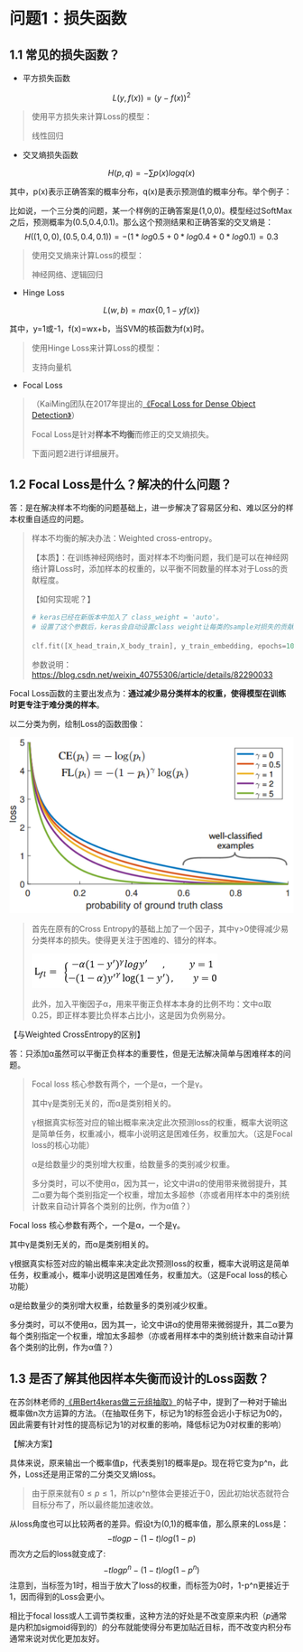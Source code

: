 # 问题1：损失函数

## 1.1 常见的损失函数？

- 平方损失函数

$$
L(y,f(x))=(y-f(x))^2
$$

> 使用平方损失来计算Loss的模型：
>
> 线性回归

- 交叉熵损失函数

$$
H(p,q)=-\sum p(x)logq(x)
$$

其中，p(x)​表示正确答案的概率分布，q(x)​是表示预测值的概率分布。举个例子：

比如说，一个三分类的问题，某一个样例的正确答案是(1,0,0)。模型经过SoftMax之后，预测概率为(0.5,0.4,0.1)。那么这个预测结果和正确答案的交叉熵是：
$$
H((1,0,0),(0.5,0.4,0.1))=-(1*log0.5+0*log0.4+0*log0.1)=0.3
$$

> 使用交叉熵来计算Loss的模型：
>
> 神经网络、逻辑回归

- Hinge Loss

$$
L(w,b)=max\{0,1-yf(x)\}
$$

其中，y=1或-1​，f(x)=wx+b，当SVM的核函数为f(x)时。

> 使用Hinge Loss来计算Loss的模型：
>
> 支持向量机

- Focal Loss

> （KaiMing团队在2017年提出的[《Focal Loss for Dense Object Detection》](https://arxiv.org/abs/1708.02002)）
>
> Focal Loss是针对**样本不均衡**而修正的交叉熵损失。
>
> 下面问题2进行详细展开。

## 1.2 Focal Loss是什么？解决的什么问题？

答：是在解决样本不均衡的问题基础上，进一步解决了容易区分和、难以区分的样本权重自适应的问题。

> 样本不均衡的解决办法：Weighted cross-entropy。
>
> 【本质】：在训练神经网络时，面对样本不均衡问题，我们是可以在神经网络计算Loss时，添加样本的权重的，以平衡不同数量的样本对于Loss的贡献程度。
>
> 【如何实现呢？】
>
> ```python
> # keras已经在新版本中加入了 class_weight = 'auto'。
> # 设置了这个参数后，keras会自动设置class weight让每类的sample对损失的贡献相等
> 
> clf.fit([X_head_train,X_body_train], y_train_embedding, epochs=10, batch_size=128, class_weight = 'auto', validation_data= [[X_head_validate, X_body_validate], y_validate_embedding], callbacks = [tsb])
> ```
>
> 参数说明：https://blog.csdn.net/weixin_40755306/article/details/82290033



Focal Loss函数的主要出发点为：**通过减少易分类样本的权重，使得模型在训练时更专注于难分类的样本**。

以二分类为例，绘制Loss的函数图像：

![](https://raw.githubusercontent.com/anxiang1836/FigureBed/master/img/20200130214251.png)



> 首先在原有的Cross Entropy的基础上加了一个因子，其中γ>0使得减少易分类样本的损失。使得更关注于困难的、错分的样本。
>
> ![](https://raw.githubusercontent.com/anxiang1836/FigureBed/master/img/20200130221931.png)
>
> 此外，加入平衡因子α，用来平衡正负样本本身的比例不均：文中α取0.25，即正样本要比负样本占比小，这是因为负例易分。

【与Weighted CrossEntropy的区别】

答：只添加α虽然可以平衡正负样本的重要性，但是无法解决简单与困难样本的问题。

> Focal loss 核心参数有两个，一个是α，一个是γ。
>
> 其中γ是类别无关的，而α是类别相关的。
>
> γ根据真实标签对应的输出概率来决定此次预测loss的权重，概率大说明这是简单任务，权重减小，概率小说明这是困难任务，权重加大。（这是Focal loss的核心功能）
>
> α是给数量少的类别增大权重，给数量多的类别减少权重。
>
> 多分类时，可以不使用α，因为其一，论文中讲α的使用带来微弱提升，其二α要为每个类别指定一个权重，增加太多超参（亦或者用样本中的类别统计数来自动计算各个类别的比例，作为α值？）

Focal loss 核心参数有两个，一个是α，一个是γ。

其中γ是类别无关的，而α是类别相关的。

γ根据真实标签对应的输出概率来决定此次预测loss的权重，概率大说明这是简单任务，权重减小，概率小说明这是困难任务，权重加大。（这是Focal loss的核心功能）

α是给数量少的类别增大权重，给数量多的类别减少权重。

多分类时，可以不使用α，因为其一，论文中讲α的使用带来微弱提升，其二α要为每个类别指定一个权重，增加太多超参（亦或者用样本中的类别统计数来自动计算各个类别的比例，作为α值？）

## 1.3 是否了解其他因样本失衡而设计的Loss函数？

在苏剑林老师的[《用Bert4keras做三元组抽取》](https://spaces.ac.cn/archives/7161)的帖子中，提到了一种对于输出概率做n次方运算的方法。（在抽取任务下，标记为1的标签会远小于标记为0的，因此需要有针对性的提高标记为1的对权重的影响，降低标记为0对权重的影响）

【解决方案】

具体来说，原来输出一个概率值p，代表类别1的概率是p。现在将它变为p^n，此外，Loss还是用正常的二分类交叉熵loss。

> 由于原来就有$0≤p≤1$，所以p^n​整体会更接近于0，因此初始状态就符合目标分布了，所以最终能加速收敛。

从loss角度也可以比较两者的差异。假设t为(0,1)的概率值，那么原来的Loss是：
$$
−tlogp−(1−t)log(1−p)
$$
而次方之后的loss就变成了:
$$
−tlogp^n−(1−t)log(1−p^n)
$$
注意到，当标签为1时，相当于放大了loss的权重，而标签为0时，1-p^n​更接近于1，因而得到的Loss会更小。

相比于focal loss或人工调节类权重，这种方法的好处是不改变原来内积（$p$通常是内积加sigmoid得到的）的分布就能使得分布更加贴近目标，而不改变内积分布通常来说对优化更加友好。